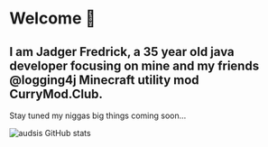 # Welcome 👋
## I am Jadger Fredrick, a 35 year old java developer focusing on mine and my friends @logging4j Minecraft utility mod CurryMod.Club.
Stay tuned my niggas big things coming soon...


![audsis GitHub stats](https://github-readme-stats.vercel.app/api?username=audsis&show_icons=true&theme=radical)

